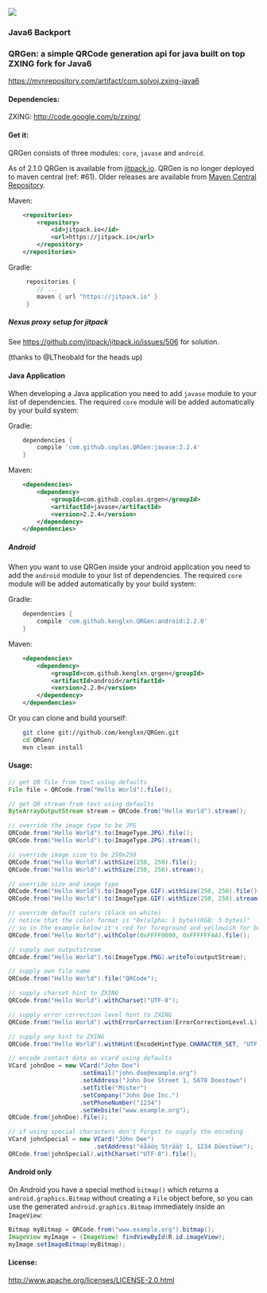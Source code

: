 [![](https://jitpack.io/v/coplas/QRGen.svg)](https://jitpack.io/#coplas/QRGen)


### Java6 Backport

### QRGen: a simple QRCode generation api for java built on top ZXING fork for Java6
https://mvnrepository.com/artifact/com.solvoj.zxing-java6

#### Dependencies:

ZXING: http://code.google.com/p/zxing/

#### Get it:

QRGen consists of three modules: ```core```, ```javase``` and ```android```.

As of 2.1.0 QRGen is available from [jitpack.io](https://jitpack.io/#kenglxn/QRGen). QRGen is no longer deployed to maven central (ref: #61).
Older releases are available from [Maven Central Repository](http://search.maven.org/#browse%7C-852965118).

Maven:

```xml
    <repositories>
        <repository>
            <id>jitpack.io</id>
            <url>https://jitpack.io</url>
        </repository>
    </repositories>
```

Gradle:

```gradle
     repositories {
        // ...
        maven { url "https://jitpack.io" }
     }
```

##### Nexus proxy setup for jitpack

See https://github.com/jitpack/jitpack.io/issues/506 for solution.

(thanks to @LTheobald for the heads up)

#### Java Application

When developing a Java application you need to add ```javase``` module to your list of dependencies. The required ```core``` module will be added automatically by your build system:


Gradle:

```gradle
    dependencies {
        compile 'com.github.coplas.QRGen:javase:2.2.4'
    }
```

Maven:

```xml
    <dependencies>
        <dependency>
            <groupId>com.github.coplas.qrgen</groupId>
            <artifactId>javase</artifactId>
            <version>2.2.4</version>
        </dependency>
    </dependencies>
```

##### Android

When you want to use QRGen inside your android application you need to add the ```android``` module to your list of dependencies. The required ```core``` module will be added automatically by your build system:

Gradle:

```gradle
    dependencies {
        compile 'com.github.kenglxn.QRGen:android:2.2.0'
    }
```

Maven:

```xml
    <dependencies>
        <dependency>
            <groupId>com.github.kenglxn.qrgen</groupId>
            <artifactId>android</artifactId>
            <version>2.2.0</version>
        </dependency>
    </dependencies>
```

Or you can clone and build yourself:

```bash
    git clone git://github.com/kenglxn/QRGen.git
    cd QRGen/
    mvn clean install
```

#### Usage:

```java
// get QR file from text using defaults
File file = QRCode.from("Hello World").file();

// get QR stream from text using defaults
ByteArrayOutputStream stream = QRCode.from("Hello World").stream();

// override the image type to be JPG
QRCode.from("Hello World").to(ImageType.JPG).file();
QRCode.from("Hello World").to(ImageType.JPG).stream();

// override image size to be 250x250
QRCode.from("Hello World").withSize(250, 250).file();
QRCode.from("Hello World").withSize(250, 250).stream();

// override size and image type
QRCode.from("Hello World").to(ImageType.GIF).withSize(250, 250).file();
QRCode.from("Hello World").to(ImageType.GIF).withSize(250, 250).stream();

// override default colors (black on white)
// notice that the color format is "0x(alpha: 1 byte)(RGB: 3 bytes)"
// so in the example below it's red for foreground and yellowish for background, both 100% alpha (FF).
QRCode.from("Hello World").withColor(0xFFFF0000, 0xFFFFFFAA).file();

// supply own outputstream
QRCode.from("Hello World").to(ImageType.PNG).writeTo(outputStream);

// supply own file name
QRCode.from("Hello World").file("QRCode");

// supply charset hint to ZXING
QRCode.from("Hello World").withCharset("UTF-8");

// supply error correction level hint to ZXING
QRCode.from("Hello World").withErrorCorrection(ErrorCorrectionLevel.L);

// supply any hint to ZXING
QRCode.from("Hello World").withHint(EncodeHintType.CHARACTER_SET, "UTF-8");

// encode contact data as vcard using defaults
VCard johnDoe = new VCard("John Doe")
                    .setEmail("john.doe@example.org")
                    .setAddress("John Doe Street 1, 5678 Doestown")
                    .setTitle("Mister")
                    .setCompany("John Doe Inc.")
                    .setPhoneNumber("1234")
                    .setWebsite("www.example.org");
QRCode.from(johnDoe).file();

// if using special characters don't forget to supply the encoding
VCard johnSpecial = new VCard("Jöhn Dɵe")
                        .setAddress("ëåäöƞ Sträät 1, 1234 Döestüwn");
QRCode.from(johnSpecial).withCharset("UTF-8").file();

```

#### Android only

On Android you have a special method `bitmap()` which returns a `android.graphics.Bitmap` without creating a `File` object before, so you can use the generated `android.graphics.Bitmap` immediately inside an `ImageView`:

```java
Bitmap myBitmap = QRCode.from("www.example.org").bitmap();
ImageView myImage = (ImageView) findViewById(R.id.imageView);
myImage.setImageBitmap(myBitmap);
```

#### License:

http://www.apache.org/licenses/LICENSE-2.0.html
